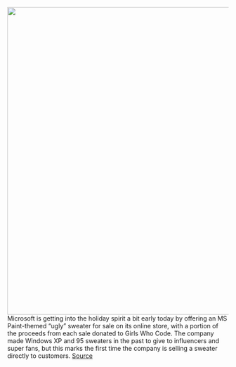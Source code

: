 <img src='https://cdn.vox-cdn.com/thumbor/HyUfJiLiuEIfwIC7QGlwu83lzUA=/0x0:711x607/1200x800/filters:focal(337x162:449x274)/cdn.vox-cdn.com/uploads/chorus_image/image/68174382/Screen_Shot_2020_12_01_at_11.02.18_AM.0.png' width='700px' /><br/>
Microsoft is getting into the holiday spirit a bit early today by offering an MS Paint-themed “ugly” sweater for sale on its online store, with a portion of the proceeds from each sale donated to Girls Who Code. The company made Windows XP and 95 sweaters in the past to give to influencers and super fans, but this marks the first time the company is selling a sweater directly to customers.
<a href='https://www.theverge.com/2020/12/1/21779499/microsoft-windows-ugly-sweater-paint-xp-95-girls-who-code'> Source <a/>